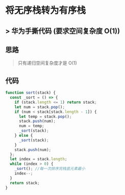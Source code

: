 # 将无序栈转为有序栈

## > 华为手撕代码 (要求空间复杂度 O(1))

## 思路

> 只有递归空间复杂度才是 O(1)

## 代码

```js
function sort(stack) {
  const _sort = () => {
    if (stack.length <= 1) return stack;
    let num = stack.pop();
    if (num < stack[stack.length - 1]) {
      let temp = stack.pop();
      stack.push(num);
      num = temp;
      _sort(stack);
    } else {
      _sort(stack);
    }
    stack.push(num);
  };
  let index = stack.length;
  while (index > 0) {
    _sort(); //每一次排序完栈底元素最小
    index--;
  }
  return stack;
}
```
